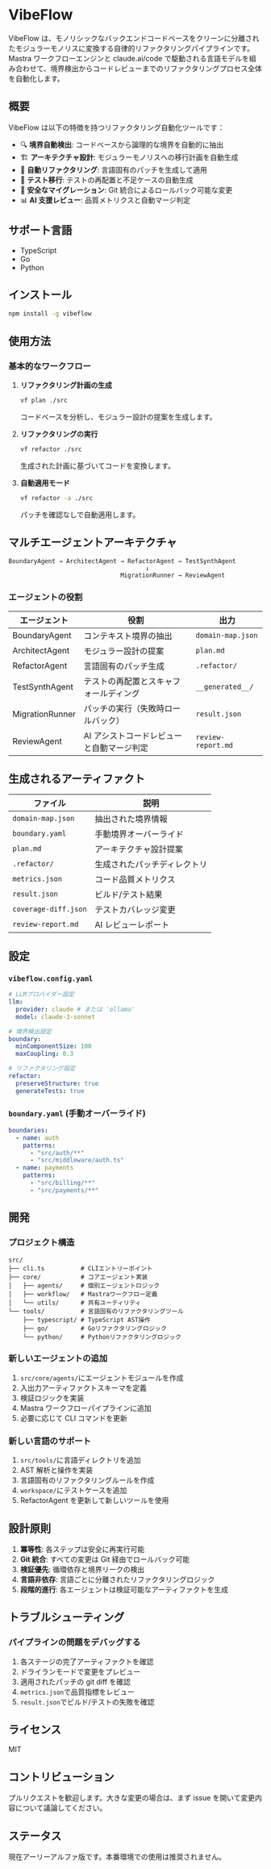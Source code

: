 # VibeFlow

VibeFlow は、モノリシックなバックエンドコードベースをクリーンに分離されたモジュラーモノリスに変換する自律的リファクタリングパイプラインです。Mastra ワークフローエンジンと claude.ai/code で駆動される言語モデルを組み合わせて、境界検出からコードレビューまでのリファクタリングプロセス全体を自動化します。

## 概要

VibeFlow は以下の特徴を持つリファクタリング自動化ツールです：

- 🔍 **境界自動検出**: コードベースから論理的な境界を自動的に抽出
- 🏗️ **アーキテクチャ設計**: モジュラーモノリスへの移行計画を自動生成
- 🔧 **自動リファクタリング**: 言語固有のパッチを生成して適用
- 🧪 **テスト移行**: テストの再配置と不足ケースの自動生成
- 🔄 **安全なマイグレーション**: Git 統合によるロールバック可能な変更
- 📊 **AI 支援レビュー**: 品質メトリクスと自動マージ判定

## サポート言語

- TypeScript
- Go
- Python

## インストール

```bash
npm install -g vibeflow
```

## 使用方法

### 基本的なワークフロー

1. **リファクタリング計画の生成**

   ```bash
   vf plan ./src
   ```

   コードベースを分析し、モジュラー設計の提案を生成します。

2. **リファクタリングの実行**

   ```bash
   vf refactor ./src
   ```

   生成された計画に基づいてコードを変換します。

3. **自動適用モード**
   ```bash
   vf refactor -a ./src
   ```
   パッチを確認なしで自動適用します。

## マルチエージェントアーキテクチャ

```
BoundaryAgent → ArchitectAgent → RefactorAgent → TestSynthAgent
                                      ↓
                               MigrationRunner → ReviewAgent
```

### エージェントの役割

| エージェント    | 役割                                      | 出力               |
| --------------- | ----------------------------------------- | ------------------ |
| BoundaryAgent   | コンテキスト境界の抽出                    | `domain-map.json`  |
| ArchitectAgent  | モジュラー設計の提案                      | `plan.md`          |
| RefactorAgent   | 言語固有のパッチ生成                      | `.refactor/`       |
| TestSynthAgent  | テストの再配置とスキャフォールディング    | `__generated__/`   |
| MigrationRunner | パッチの実行（失敗時ロールバック）        | `result.json`      |
| ReviewAgent     | AI アシストコードレビューと自動マージ判定 | `review-report.md` |

## 生成されるアーティファクト

| ファイル             | 説明                         |
| -------------------- | ---------------------------- |
| `domain-map.json`    | 抽出された境界情報           |
| `boundary.yaml`      | 手動境界オーバーライド       |
| `plan.md`            | アーキテクチャ設計提案       |
| `.refactor/`         | 生成されたパッチディレクトリ |
| `metrics.json`       | コード品質メトリクス         |
| `result.json`        | ビルド/テスト結果            |
| `coverage-diff.json` | テストカバレッジ変更         |
| `review-report.md`   | AI レビューレポート          |

## 設定

### `vibeflow.config.yaml`

```yaml
# LLMプロバイダー設定
llm:
  provider: claude # または 'ollama'
  model: claude-3-sonnet

# 境界検出設定
boundary:
  minComponentSize: 100
  maxCoupling: 0.3

# リファクタリング設定
refactor:
  preserveStructure: true
  generateTests: true
```

### `boundary.yaml` (手動オーバーライド)

```yaml
boundaries:
  - name: auth
    patterns:
      - "src/auth/**"
      - "src/middleware/auth.ts"
  - name: payments
    patterns:
      - "src/billing/**"
      - "src/payments/**"
```

## 開発

### プロジェクト構造

```
src/
├── cli.ts          # CLIエントリーポイント
├── core/           # コアエージェント実装
│   ├── agents/     # 個別エージェントロジック
│   ├── workflow/   # Mastraワークフロー定義
│   └── utils/      # 共有ユーティリティ
└── tools/          # 言語固有のリファクタリングツール
    ├── typescript/ # TypeScript AST操作
    ├── go/         # Goリファクタリングロジック
    └── python/     # Pythonリファクタリングロジック
```

### 新しいエージェントの追加

1. `src/core/agents/`にエージェントモジュールを作成
2. 入出力アーティファクトスキーマを定義
3. 検証ロジックを実装
4. Mastra ワークフローパイプラインに追加
5. 必要に応じて CLI コマンドを更新

### 新しい言語のサポート

1. `src/tools/`に言語ディレクトリを追加
2. AST 解析と操作を実装
3. 言語固有のリファクタリングルールを作成
4. `workspace/`にテストケースを追加
5. RefactorAgent を更新して新しいツールを使用

## 設計原則

1. **冪等性**: 各ステップは安全に再実行可能
2. **Git 統合**: すべての変更は Git 経由でロールバック可能
3. **検証優先**: 循環依存と境界リークの検出
4. **言語非依存**: 言語ごとに分離されたリファクタリングロジック
5. **段階的進行**: 各エージェントは検証可能なアーティファクトを生成

## トラブルシューティング

### パイプラインの問題をデバッグする

1. 各ステージの完了アーティファクトを確認
2. ドライランモードで変更をプレビュー
3. 適用されたパッチの git diff を確認
4. `metrics.json`で品質指標をレビュー
5. `result.json`でビルド/テストの失敗を確認

## ライセンス

MIT

## コントリビューション

プルリクエストを歓迎します。大きな変更の場合は、まず issue を開いて変更内容について議論してください。

## ステータス

現在アーリーアルファ版です。本番環境での使用は推奨されません。
